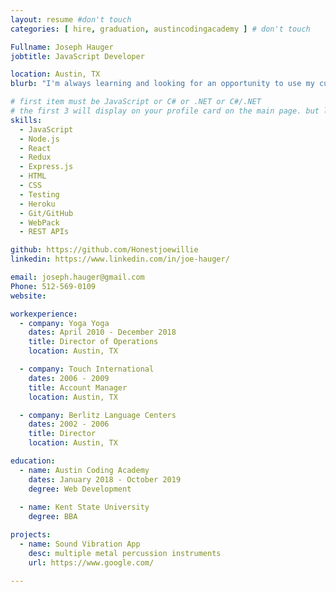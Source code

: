 ```yaml
---
layout: resume #don't touch
categories: [ hire, graduation, austincodingacademy ] # don't touch

Fullname: Joseph Hauger
jobtitle: JavaScript Developer

location: Austin, TX
blurb: "I'm always learning and looking for an opportunity to use my current skills and advance in my abilities."

# first item must be JavaScript or C# or .NET or C#/.NET
# the first 3 will display on your profile card on the main page. but list as many as you want, they will be all be visible on your individual profile page
skills:
  - JavaScript
  - Node.js
  - React
  - Redux
  - Express.js
  - HTML
  - CSS
  - Testing
  - Heroku
  - Git/GitHub
  - WebPack
  - REST APIs

github: https://github.com/Honestjoewillie
linkedin: https://www.linkedin.com/in/joe-hauger/

email: joseph.hauger@gmail.com    
Phone: 512-569-0109
website:

workexperience:
  - company: Yoga Yoga
    dates: April 2010 - December 2018
    title: Director of Operations
    location: Austin, TX

  - company: Touch International
    dates: 2006 - 2009
    title: Account Manager
    location: Austin, TX

  - company: Berlitz Language Centers
    dates: 2002 - 2006
    title: Director
    location: Austin, TX

education:
  - name: Austin Coding Academy
    dates: January 2018 - October 2019
    degree: Web Development
 
  - name: Kent State University
    degree: BBA

projects:
  - name: Sound Vibration App
    desc: multiple metal percussion instruments
    url: https://www.google.com/

---
```

